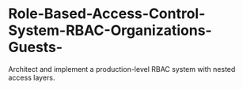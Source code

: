 # Role-Based-Access-Control-System-RBAC-Organizations-Guests-
Architect and implement a production-level RBAC system with nested access layers.

